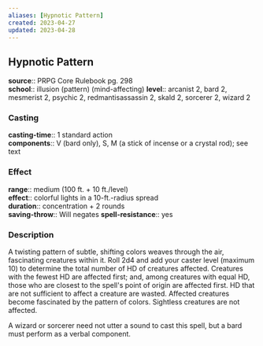 ```yaml
---
aliases: [Hypnotic Pattern]
created: 2023-04-27
updated: 2023-04-28
---
```


## Hypnotic Pattern

**source**:: PRPG Core Rulebook pg. 298  
**school**:: illusion (pattern) (mind-affecting)
**level**:: arcanist 2, bard 2, mesmerist 2, psychic 2, redmantisassassin 2, skald 2, sorcerer 2, wizard 2

### Casting

**casting-time**:: 1 standard action  
**components**:: V (bard only), S, M (a stick of incense or a crystal rod); see text

### Effect

**range**:: medium (100 ft. + 10 ft./level)  
**effect**:: colorful lights in a 10-ft.-radius spread  
**duration**:: concentration + 2 rounds  
**saving-throw**:: Will negates
**spell-resistance**:: yes

### Description

A twisting pattern of subtle, shifting colors weaves through the air, fascinating creatures within it. Roll 2d4 and add your caster level (maximum 10) to determine the total number of HD of creatures affected. Creatures with the fewest HD are affected first; and, among creatures with equal HD, those who are closest to the spell's point of origin are affected first. HD that are not sufficient to affect a creature are wasted. Affected creatures become fascinated by the pattern of colors. Sightless creatures are not affected.  
  
A wizard or sorcerer need not utter a sound to cast this spell, but a bard must perform as a verbal component.
